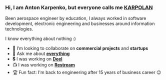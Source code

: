 ### Hi, I am Anton Karpenko, but everyone calls me [KARPOLAN](https://karpolan.com)

Been aerospace engineer by education, I always worked in software development, electronic engineering and businesses around information technologies.

I know everything about nothing :)

- :mag_right: I’m looking to collaborate on **commercial projects** and **startups**
- 💬 Ask me about **[everything](https://www.patreon.com/karpolan)**
- :heavy_dollar_sign: I was working on **[Deel](https://bit.ly/letsdeel)** 
- :tv: I was working on **[Restream](https://bit.ly/restream-karpolan)** 
- :trophy: Fun fact: I'm back to engineering after 15 years of business career :wink:

<!-- - 🌱 I’m currently learning how to use **MongoDB** and **PosteSQL** in the mix with help of **[NestJS](https://nestjs.com/)** -->
